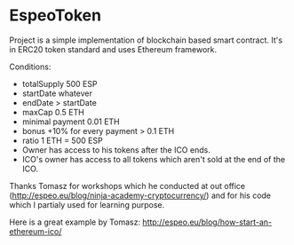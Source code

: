 # EspeoToken

Project is a simple implementation of blockchain based smart contract. It's in ERC20 token standard and uses Ethereum framework.

Conditions:
* totalSupply 500 ESP
* startDate whatever
* endDate > startDate
* maxCap 0.5 ETH
* minimal payment 0.01 ETH
* bonus +10% for every payment > 0.1 ETH
* ratio 1 ETH = 500 ESP
* Owner has access to his tokens after the ICO ends. 
* ICO's owner has access to all tokens which aren't sold at the end of the ICO.


Thanks Tomasz for workshops which he conducted at out office (http://espeo.eu/blog/ninja-academy-cryptocurrency/) and for his code which I partialy used for learning purpose.

Here is a great example by Tomasz:
http://espeo.eu/blog/how-start-an-ethereum-ico/

